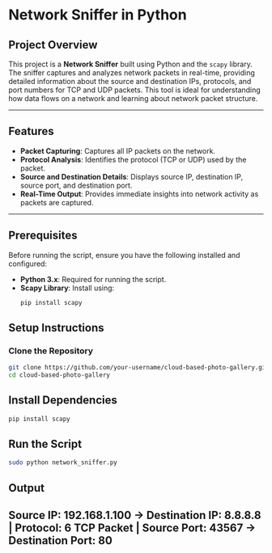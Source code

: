 # Network Sniffer in Python

## Project Overview
This project is a **Network Sniffer** built using Python and the `scapy` library. The sniffer captures and analyzes network packets in real-time, providing detailed information about the source and destination IPs, protocols, and port numbers for TCP and UDP packets. This tool is ideal for understanding how data flows on a network and learning about network packet structure.

---

## Features
- **Packet Capturing**: Captures all IP packets on the network.
- **Protocol Analysis**: Identifies the protocol (TCP or UDP) used by the packet.
- **Source and Destination Details**: Displays source IP, destination IP, source port, and destination port.
- **Real-Time Output**: Provides immediate insights into network activity as packets are captured.

---

## Prerequisites
Before running the script, ensure you have the following installed and configured:
- **Python 3.x**: Required for running the script.
- **Scapy Library**: Install using:
  ```bash
  pip install scapy


## Setup Instructions

### Clone the Repository
```bash
git clone https://github.com/your-username/cloud-based-photo-gallery.git
cd cloud-based-photo-gallery
```

## Install Dependencies
```bash
pip install scapy
```
## Run the Script



```bash
sudo python network_sniffer.py
```
## Output
Source IP: 192.168.1.100 -> Destination IP: 8.8.8.8 | Protocol: 6
TCP Packet | Source Port: 43567 -> Destination Port: 80
--------------------------------------------------
